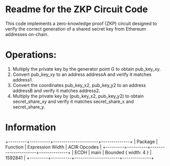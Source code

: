 # Readme for the ZKP Circuit Code

This code implements a zero-knowledge proof (ZKP) circuit designed to verify the correct generation of a shared secret key from Ethereum addresses on-chain.


# Operations:

1. Multiply the private key by the generator point G to obtain pub_key_xy.
2. Convert pub_key_xy to an address addressA and verify it matches address1.
3. Convert the coordinates pub_key_x2, pub_key_y2 to an address addressB and verify it matches address2.
4. Multiply the private key by (pub_key_x2, pub_key_y2) to obtain secret_share_xy and verify it matches secret_share_x and secret_share_y.


# Information

+---------+----------+----------------------+--------------+
| Package | Function | Expression Width     | ACIR Opcodes |
+---------+----------+----------------------+--------------+
| ECDH    | main     | Bounded { width: 4 } | 1592841      |
+---------+----------+----------------------+--------------+